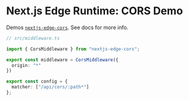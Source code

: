 # Next.js Edge Runtime: CORS Demo

Demos [`nextjs-edge-cors`](https://github.com/SpellcraftAI/nextjs-edge-cors).
See docs for more info.

```ts
// src/middleware.ts

import { CorsMiddleware } from "nextjs-edge-cors";

export const middleware = CorsMiddleware({
  origin: "*"
})

export const config = {
  matcher: ["/api/cors/:path*"]
};
```